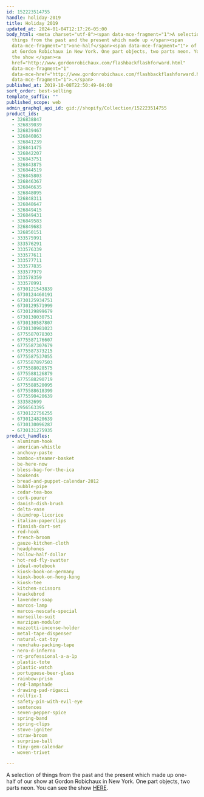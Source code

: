 ```yaml
---
id: 152223514755
handle: holiday-2019
title: Holiday 2019
updated_at: 2024-01-04T12:17:26-05:00
body_html: <meta charset="utf-8"><span data-mce-fragment="1">A selection of
  things from the past and the present which made up </span><span
  data-mce-fragment="1">one-half</span><span data-mce-fragment="1"> of our show
  at Gordon Robichaux in New York. One part objects, two parts neon. You can see
  the show </span><a
  href="http://www.gordonrobichaux.com/flashbackflashforward.html"
  data-mce-fragment="1"
  data-mce-href="http://www.gordonrobichaux.com/flashbackflashforward.html">HERE</a><span
  data-mce-fragment="1">.</span>
published_at: 2019-10-08T22:50:49-04:00
sort_order: best-selling
template_suffix: ""
published_scope: web
admin_graphql_api_id: gid://shopify/Collection/152223514755
product_ids:
  - 326838847
  - 326839039
  - 326839467
  - 326840863
  - 326841239
  - 326841475
  - 326842207
  - 326843751
  - 326843875
  - 326844519
  - 326845803
  - 326846367
  - 326846635
  - 326848095
  - 326848311
  - 326848647
  - 326849415
  - 326849431
  - 326849583
  - 326849683
  - 326850151
  - 333575991
  - 333576291
  - 333576339
  - 333577611
  - 333577711
  - 333577835
  - 333577979
  - 333578359
  - 333578991
  - 6730121543839
  - 6730124460191
  - 6730125934751
  - 6730129571999
  - 6730129899679
  - 6730130030751
  - 6730130587807
  - 6730130981023
  - 6775587078303
  - 6775587176607
  - 6775587307679
  - 6775587373215
  - 6775587537055
  - 6775587897503
  - 6775588028575
  - 6775588126879
  - 6775588290719
  - 6775588520095
  - 6775588618399
  - 6775590420639
  - 333582699
  - 2956563395
  - 6730122756255
  - 6730124820639
  - 6730130096287
  - 6730131275935
product_handles:
  - aluminum-hook
  - american-whistle
  - anchovy-paste
  - bamboo-steamer-basket
  - be-here-now
  - bless-bag-for-the-ica
  - bookends
  - bread-and-puppet-calendar-2012
  - bubble-pipe
  - cedar-tea-box
  - cork-pourer
  - danish-dish-brush
  - delta-vase
  - duimdrop-licorice
  - italian-paperclips
  - finnish-dart-set
  - red-hook
  - french-broom
  - gauze-kitchen-cloth
  - headphones
  - hollow-half-dollar
  - hot-red-fly-swatter
  - ideal-notebook
  - kiosk-book-on-germany
  - kiosk-book-on-hong-kong
  - kiosk-tee
  - kitchen-scissors
  - knackebrod
  - lavender-soap
  - marcos-lamp
  - marcos-nescafe-special
  - marseille-suit
  - marzipan-modulor
  - mazzotti-incense-holder
  - metal-tape-dispenser
  - natural-cat-toy
  - nenchaku-packing-tape
  - nero-d-inferno
  - nt-professional-a-a-1p
  - plastic-tote
  - plastic-watch
  - portuguese-beer-glass
  - rainbow-prism
  - red-lampshade
  - drawing-pad-rigacci
  - rollfix-1
  - safety-pin-with-evil-eye
  - sentences
  - seven-pepper-spice
  - spring-band
  - spring-clips
  - stove-igniter
  - straw-broom
  - surprise-ball
  - tiny-gem-calendar
  - woven-trivet

---
```


A selection of things from the past and the present which made up one-half of our show at Gordon Robichaux in New York. One part objects, two parts neon. You can see the show [HERE](http://www.gordonrobichaux.com/flashbackflashforward.html).
